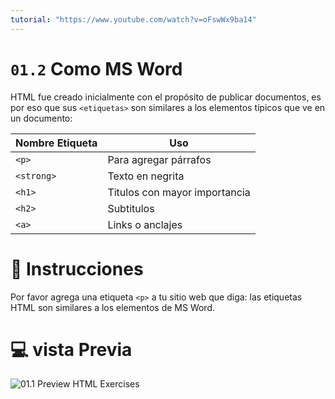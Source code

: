 ```yaml
---
tutorial: "https://www.youtube.com/watch?v=oFswWx9ba14"
---
```

# `01.2` Como MS Word

HTML fue creado inicialmente con el propósito de publicar documentos, es por eso que sus `<etiquetas>` son similares a los elementos típicos que ve en un documento:

| Nombre Etiqueta | Uso |
| -------- | -------- |
| `<p>`    | Para agregar párrafos |
| `<strong>`    | Texto en negrita |
| `<h1>`    | Titulos con mayor importancia |
| `<h2>`    | Subtitulos |
| `<a>`    | Links o anclajes |

# 📝 Instrucciones

Por favor agrega una etiqueta `<p>` a tu sitio web que diga: las etiquetas HTML son similares a los elementos de MS Word.

# 💻 vista Previa

![01.1 Preview HTML Exercises](https://ucarecdn.com/318fa9ba-0a29-4685-8292-1259c91c371b/ScreenShot20200225at75945PM.png)
